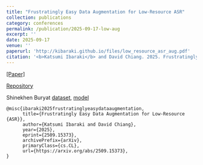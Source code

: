 ```yaml
---
title: "Frustratingly Easy Data Augmentation for Low-Resource ASR"
collection: publications
category: conferences
permalink: /publication/2025-09-17-low-aug
excerpt: ''
date: 2025-09-17
venue: ''
paperurl: 'http://kibaraki.github.io/files/low_resource_asr_aug.pdf'
citation: '<b>Katsumi Ibaraki</b> and David Chiang. 2025. Frustratingly easy data augmentation for low-resource ASR. <i>Preprint</i>, arXiv:2509.15373.'
---
```


[[Paper]](http://arxiv.org/abs/2509.15373) 

[Repository](https://github.com/kibaraki/frustratingly-easy-asr-augmentation)

Shinekhen Buryat [dataset](https://huggingface.co/datasets/kibaraki/Shinekhen-Buryat), [model](https://huggingface.co/kibaraki/wav2vec2-large-xlsr-53-shinekhen-buryat)

```
@misc{ibaraki2025frustratinglyeasydataaugmentation,
      title={Frustratingly Easy Data Augmentation for Low-Resource {ASR}}, 
      author={Katsumi Ibaraki and David Chiang},
      year={2025},
      eprint={2509.15373},
      archivePrefix={arXiv},
      primaryClass={cs.CL},
      url={https://arxiv.org/abs/2509.15373}, 
}
```
